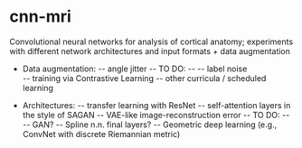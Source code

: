 # cnn-mri
Convolutional neural networks for analysis of cortical anatomy; experiments with different network architectures and input formats + data augmentation

- Data augmentation:
-- angle jitter
-- TO DO: --
-- label noise  
-- training via Contrastive Learning
-- other curricula / scheduled learning

- Architectures:
-- transfer learning with ResNet
-- self-attention layers in the style of SAGAN
-- VAE-like image-reconstruction error
-- TO DO: --
-- GAN?
-- Spline n.n. final layers?
-- Geometric deep learning (e.g., ConvNet with discrete Riemannian metric)

